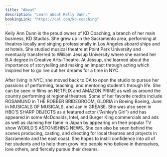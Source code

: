 ```yaml
---
title: "About"
description: "Learn about Kelly Dunn."
bookingLink: "https://cal.com/kd-coaching"
---
```


Kelly Ann Dunn is the proud owner of KD Coaching, a branch of her main business, KD Studios. She grew up in the Sacramento area, performing at theatres locally and singing professionally in Los Angeles aboard ships and at hotels. She studied musical theatre at Point Park University and eventually transferred to William Jessup University where she earned her B.A degree in Creative Arts-Theatre. At Jessup, she learned about the importance of storytelling and making an impact through acting which inspired her to go live out her dreams for a time in NYC.

After living in NYC, she moved back to CA to open the studio to pursue her passions of performing, teaching, and mentoring student’s through life. She can be seen in films on NETFLIX and AMAZON PRIME as well as around the country performing at regional theatres. Some of her favorite credits include ROSAMUND in THE ROBBER BRIDEGROOM, GLORIA in Boeing Boeing, June in MUSICALS OF MUSICALS, and Jan in GREASE. She was also seen in HBO’S SHARP OBJECTS as a featured actor (“Ashley’s Girl”) and has appeared in some McDonalds, Intel, and Burger King commercials and ads as well as claiming her fame in Japan by appearing on their popular TV show WORLD’S ASTONISHING NEWS. She can also be seen behind the scenes producing, casting, and directing for local theatres and projects in Sacramento and the east coast. She hopes to instill confidence into all of her students and to help them grow into people who believe in themselves, love others, and fiercely pursue their dreams.
